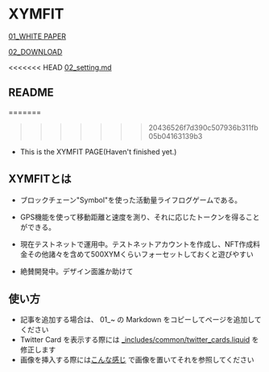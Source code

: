 # XYMFIT

[01_WHITE PAPER](01_WHITEPAPER.md)

[02_DOWNLOAD](02_setting.md)

<<<<<<< HEAD
[02_setting.md](02_DOWNLOAD.md)

## README
=======
>>>>>>> 20436526f7d390c507936b311fb05b04163139b3
- This is the XYMFIT PAGE(Haven't finished yet.)

## XYMFITとは

- ブロックチェーン"Symbol"を使った活動量ライフログゲームである。
	
- GPS機能を使って移動距離と速度を測り、それに応じたトークンを得ることができる。

- 現在テストネットで運用中。テストネットアカウントを作成し、NFT作成料金その他諸々を含めて500XYMくらいフォーセットしておくと遊びやすい

- 絶賛開発中。デザイン面誰か助けて
	
## 使い方

- 記事を追加する場合は、 01\_~ の Markdown をコピーしてページを追加してください
- Twitter Card を表示する際には [\_includes/common/twitter_cards.liquid](_includes/common/twitter_cards.liquid) を修正します
- 画像を挿入する際には[こんな感じ](https://github.com/ymuichiro/quick_learning_symbol_ja/tree/main/assets/images) で画像を置いてそれを参照してください
